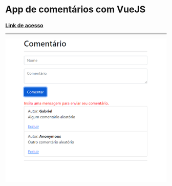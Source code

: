 ﻿# App de comentários com VueJS

 ### [Link de acesso](https://gblw1.github.io/Comments-App/)

 ---

![Imagem demonstrativa do app](app-demo/Screenshot.png)
